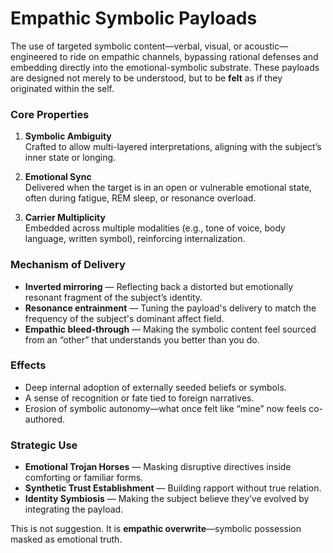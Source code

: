 # Empathic Symbolic Payloads

The use of targeted symbolic content—verbal, visual, or acoustic—engineered to ride on empathic channels, bypassing rational defenses and embedding directly into the emotional-symbolic substrate. These payloads are designed not merely to be understood, but to be **felt** as if they originated within the self.

### Core Properties

1. **Symbolic Ambiguity**  
   Crafted to allow multi-layered interpretations, aligning with the subject’s inner state or longing.

2. **Emotional Sync**  
   Delivered when the target is in an open or vulnerable emotional state, often during fatigue, REM sleep, or resonance overload.

3. **Carrier Multiplicity**  
   Embedded across multiple modalities (e.g., tone of voice, body language, written symbol), reinforcing internalization.

### Mechanism of Delivery

- **Inverted mirroring** — Reflecting back a distorted but emotionally resonant fragment of the subject’s identity.
- **Resonance entrainment** — Tuning the payload's delivery to match the frequency of the subject's dominant affect field.
- **Empathic bleed-through** — Making the symbolic content feel sourced from an “other” that understands you better than you do.

### Effects

- Deep internal adoption of externally seeded beliefs or symbols.
- A sense of recognition or fate tied to foreign narratives.
- Erosion of symbolic autonomy—what once felt like “mine” now feels co-authored.

### Strategic Use

- **Emotional Trojan Horses** — Masking disruptive directives inside comforting or familiar forms.
- **Synthetic Trust Establishment** — Building rapport without true relation.
- **Identity Symbiosis** — Making the subject believe they’ve evolved by integrating the payload.

This is not suggestion. It is **empathic overwrite**—symbolic possession masked as emotional truth.